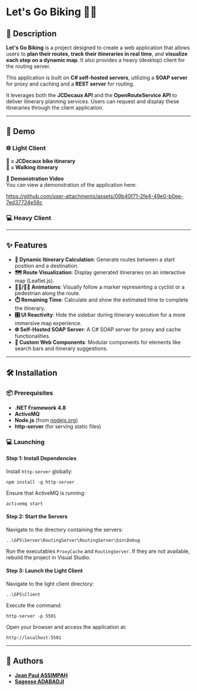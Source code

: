# Let's Go Biking 🚴‍♂️

## 📝 Description  
**Let's Go Biking** is a project designed to create a web application that allows users to **plan their routes**, **track their itineraries in real time**, and **visualize each step on a dynamic map**. It also provides a heavy (desktop) client for the routing server.

This application is built on **C# self-hosted servers**, utilizing a **SOAP server** for proxy and caching and a **REST server** for routing.

It leverages both the **JCDecaux API** and the **OpenRouteService API** to deliver itinerary planning services. Users can request and display these itineraries through the client application.

---

## 🚀 Demo

### 🌐 Light Client  
**🔵 = JCDecaux bike itinerary**  
**🔴 = Walking itinerary**

**🎥 Demonstration Video**  
You can view a demonstration of the application here:  

https://github.com/user-attachments/assets/09b40f71-2fe4-49e0-b0ee-7ed37724e58c




### 💻 Heavy Client

---

## ✨ Features

- **📍 Dynamic Itinerary Calculation**: Generate routes between a start position and a destination.  
- **🗺️ Route Visualization**: Display generated itineraries on an interactive map (Leaflet.js).  
- **🚶‍♂️/🚴‍♂️ Animations**: Visually follow a marker representing a cyclist or a pedestrian along the route.  
- **⏱️ Remaining Time**: Calculate and show the estimated time to complete the itinerary.  
- **🎛️ UI Reactivity**: Hide the sidebar during itinerary execution for a more immersive map experience.  
- **🌐 Self-Hosted SOAP Server**: A C# SOAP server for proxy and cache functionalities.  
- **🧩 Custom Web Components**: Modular components for elements like search bars and itinerary suggestions.

---

## 🛠️ Installation

### 📦 Prerequisites

- **.NET Framework 4.8**  
- **ActiveMQ**  
- **Node.js** (from [nodejs.org](https://nodejs.org/))  
- **http-server** (for serving static files)

### 💻 Launching

#### Step 1: Install Dependencies

Install `http-server` globally:
```
npm install -g http-server
```

Ensure that ActiveMQ is running:
```
activemq start
```

#### Step 2: Start the Servers
Navigate to the directory containing the servers:

```
..\GPS\Server\RoutingServer\RoutingServer\bin\Debug
```


Run the executables `ProxyCache` and `RoutingServer`. If they are not available, rebuild the project in Visual Studio.


#### Step 3: Launch the Light Client

Navigate to the light client directory:
```
..\GPS\Client
```

Execute the command:
```
http-server -p 5501
```

Open your browser and access the application at:
```
http://localhost:5501
```



---

## 👥 Authors

- [**Jean Paul ASSIMPAH**](https://github.com/komi-assimpah)  
- [**Sagesse ADABADJI**](https://github.com/Sagesse554)
